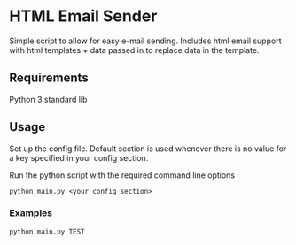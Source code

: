 # HTML Email Sender

Simple script to allow for easy e-mail sending.
Includes html email support with html templates + data passed in to replace data in the template.

## Requirements

Python 3 standard lib

## Usage

Set up the config file. Default section is used whenever there is no value for a key specified in your config section.

Run the python script with the required command line options

```
python main.py <your_config_section>  
```

### Examples

`python main.py TEST`